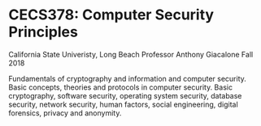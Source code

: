 # CECS378: Computer Security Principles
California State Univeristy, Long Beach
Professor Anthony Giacalone
Fall 2018

Fundamentals of cryptography and information and computer security. Basic concepts, theories and protocols in computer security. Basic cryptography, software security, operating system security, database security, network security, human factors, social engineering, digital forensics, privacy and anonymity. 

